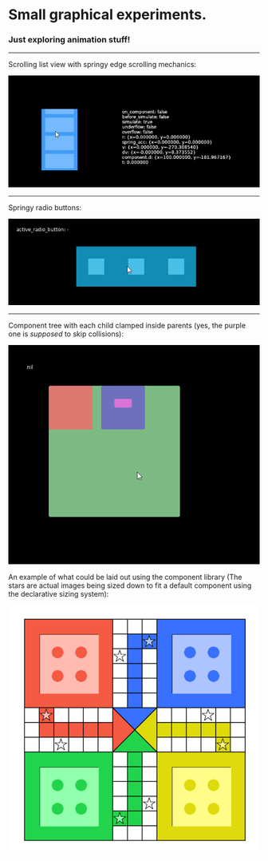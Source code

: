 # Small graphical experiments.

### Just exploring animation stuff!
---

Scrolling list view with springy edge scrolling mechanics:

![list-scrolling-demo](https://github.com/nishnat-rishi/hail-mary/blob/master/demo-gifs/list-scrolling-demo.gif?raw=true "list-scrolling")

---

Springy radio buttons:

![radio-button-demo](https://github.com/nishnat-rishi/hail-mary/blob/master/demo-gifs/radio-button-demo.gif?raw=true "radio-buttons")

---

Component tree with each child clamped inside parents (yes, the purple one is _supposed_ to skip collisions):

![composition-demo](https://github.com/nishnat-rishi/hail-mary/blob/master/demo-gifs/composition-demo.gif?raw=true "composition")

An example of what could be laid out using the component library (The stars are actual images being sized down to fit a default component using the declarative sizing system):

![static-composition-demo](https://github.com/nishnat-rishi/hail-mary/blob/master/demo-gifs/ludo.png?raw=true "ludo")